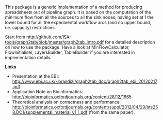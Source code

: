 This package is a generic implementation of a method for producing spreadsheets out of pipeline graph. It is based on the computation of the minimum flow from all the sources to all the sink nodes, having set at 1 the lower bound for all the experimental workflow arcs (and no upper bound, i.e. capacity) restrictions.

Start from http://github.com/ISA-tools/graph2tab/blob/master/graph2tab_intro.pdf for a detailed description on how to use the package. Have a look at MinFlowCalculator, FlowInitialiser, LayersBuilder, TableBuilder if you are interested in implementation details.

**Links**

* Presentation at the EBI: http://www.ebi.ac.uk/~brandizi/graph2tab_doc/graph2tab_ebi_20120217.pdf
* Application Note on Bioinformatics: http://bioinformatics.oxfordjournals.org/content/28/12/1665
* Theoretical analysis on correctness and performance: http://bioinformatics.oxfordjournals.org/content/suppl/2012/04/29/bts258.DC1/supplemental_material_v1_1.pdf (from the same paper).

